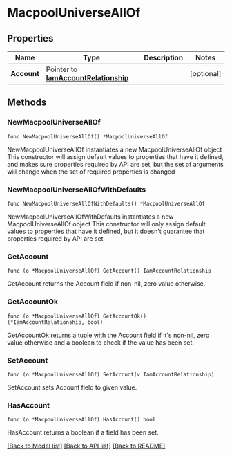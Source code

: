 # MacpoolUniverseAllOf

## Properties

Name | Type | Description | Notes
------------ | ------------- | ------------- | -------------
**Account** | Pointer to [**IamAccountRelationship**](iam.Account.Relationship.md) |  | [optional] 

## Methods

### NewMacpoolUniverseAllOf

`func NewMacpoolUniverseAllOf() *MacpoolUniverseAllOf`

NewMacpoolUniverseAllOf instantiates a new MacpoolUniverseAllOf object
This constructor will assign default values to properties that have it defined,
and makes sure properties required by API are set, but the set of arguments
will change when the set of required properties is changed

### NewMacpoolUniverseAllOfWithDefaults

`func NewMacpoolUniverseAllOfWithDefaults() *MacpoolUniverseAllOf`

NewMacpoolUniverseAllOfWithDefaults instantiates a new MacpoolUniverseAllOf object
This constructor will only assign default values to properties that have it defined,
but it doesn't guarantee that properties required by API are set

### GetAccount

`func (o *MacpoolUniverseAllOf) GetAccount() IamAccountRelationship`

GetAccount returns the Account field if non-nil, zero value otherwise.

### GetAccountOk

`func (o *MacpoolUniverseAllOf) GetAccountOk() (*IamAccountRelationship, bool)`

GetAccountOk returns a tuple with the Account field if it's non-nil, zero value otherwise
and a boolean to check if the value has been set.

### SetAccount

`func (o *MacpoolUniverseAllOf) SetAccount(v IamAccountRelationship)`

SetAccount sets Account field to given value.

### HasAccount

`func (o *MacpoolUniverseAllOf) HasAccount() bool`

HasAccount returns a boolean if a field has been set.


[[Back to Model list]](../README.md#documentation-for-models) [[Back to API list]](../README.md#documentation-for-api-endpoints) [[Back to README]](../README.md)


